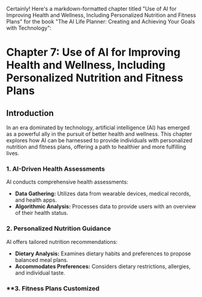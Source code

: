 Certainly! Here's a markdown-formatted chapter titled "Use of AI for Improving Health and Wellness, Including Personalized Nutrition and Fitness Plans" for the book "The AI Life Planner: Creating and Achieving Your Goals with Technology":

Chapter 7: Use of AI for Improving Health and Wellness, Including Personalized Nutrition and Fitness Plans
==========================================================================================================

Introduction
------------

In an era dominated by technology, artificial intelligence (AI) has emerged as a powerful ally in the pursuit of better health and wellness. This chapter explores how AI can be harnessed to provide individuals with personalized nutrition and fitness plans, offering a path to healthier and more fulfilling lives.

### **1. AI-Driven Health Assessments**

AI conducts comprehensive health assessments:

* **Data Gathering:** Utilizes data from wearable devices, medical records, and health apps.
* **Algorithmic Analysis:** Processes data to provide users with an overview of their health status.

### **2. Personalized Nutrition Guidance**

AI offers tailored nutrition recommendations:

* **Dietary Analysis:** Examines dietary habits and preferences to propose balanced meal plans.
* **Accommodates Preferences:** Considers dietary restrictions, allergies, and individual taste.

### \*\*3. Fitness Plans Customized

